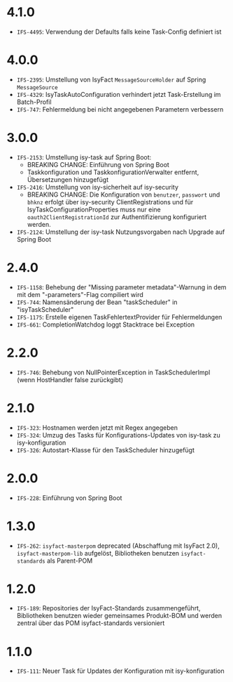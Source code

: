 # 4.1.0
- `IFS-4495`: Verwendung der Defaults falls keine Task-Config definiert ist

# 4.0.0
- `IFS-2395`: Umstellung von IsyFact `MessageSourceHolder` auf Spring `MessageSource`
- `IFS-4329`: IsyTaskAutoConfiguration verhindert jetzt Task-Erstellung im Batch-Profil
- `IFS-747`: Fehlermeldung bei nicht angegebenen Parametern verbessern

# 3.0.0
- `IFS-2153`: Umstellung isy-task auf Spring Boot:
    * BREAKING CHANGE: Einführung von Spring Boot
    * Taskkonfiguration und TaskkonfigurationVerwalter entfernt, Übersetzungen hinzugefügt
- `IFS-2416`: Umstellung von isy-sicherheit auf isy-security
    * BREAKING CHANGE: Die Konfiguration von `benutzer`, `passwort` und `bhknz` erfolgt über isy-security ClientRegistrations und für IsyTaskConfigurationProperties muss nur eine `oauth2ClientRegistrationId` zur Authentifizierung konfiguriert werden.
- `IFS-2124`: Umstellung der isy-task Nutzungsvorgaben nach Upgrade auf Spring Boot

# 2.4.0
- `IFS-1158`: Behebung der "Missing parameter metadata"-Warnung in dem mit dem "-parameters"-Flag compiliert wird
- `IFS-744`: Namensänderung der Bean "taskScheduler" in "isyTaskScheduler"
- `IFS-1175`: Erstelle eigenen TaskFehlertextProvider für Fehlermeldungen
- `IFS-661`: CompletionWatchdog loggt Stacktrace bei Exception

# 2.2.0
- `IFS-746`: Behebung von NullPointerException in TaskSchedulerImpl (wenn HostHandler false zurückgibt)

# 2.1.0
- `IFS-323`: Hostnamen werden jetzt mit Regex angegeben
- `IFS-324`: Umzug des Tasks für Konfigurations-Updates von isy-task zu isy-konfiguration
- `IFS-326`: Autostart-Klasse für den TaskScheduler hinzugefügt

# 2.0.0
- `IFS-228`: Einführung von Spring Boot

# 1.3.0
- `IFS-262`: `isyfact-masterpom` deprecated (Abschaffung mit IsyFact 2.0), `isyfact-masterpom-lib` aufgelöst, Bibliotheken benutzen `isyfact-standards` als Parent-POM

# 1.2.0
- `IFS-189`: Repositories der IsyFact-Standards zusammengeführt, Bibliotheken benutzen wieder gemeinsames Produkt-BOM und werden zentral über das POM isyfact-standards versioniert

# 1.1.0
- `IFS-111`: Neuer Task für Updates der Konfiguration mit isy-konfiguration
